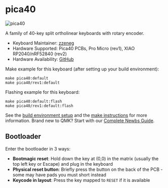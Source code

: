 # pica40

![pica40](https://raw.githubusercontent.com/zzeneg/pica40/main/images/full.jpg)

A family of 40-key split ortholinear keyboards with rotary encoder.

-   Keyboard Maintainer: [zzeneg](https://github.com/zzeneg)
-   Hardware Supported: Pica40 PCBs, Pro Micro (rev1), XIAO RP2040/nRF52840 (rev2)
-   Hardware Availability: [GitHub](https://github.com/zzeneg/pica40)

Make example for this keyboard (after setting up your build environment):

    make pica40:default
    make pica40/rev1:default

Flashing example for this keyboard:

    make pica40:default:flash
    make pica40/rev1:default:flash

See the [build environment setup](https://docs.qmk.fm/#/getting_started_build_tools) and the [make instructions](https://docs.qmk.fm/#/getting_started_make_guide) for more information. Brand new to QMK? Start with our [Complete Newbs Guide](https://docs.qmk.fm/#/newbs).

## Bootloader

Enter the bootloader in 3 ways:

-   **Bootmagic reset**: Hold down the key at (0,0) in the matrix (usually the top left key or Escape) and plug in the keyboard
-   **Physical reset button**: Briefly press the button on the back of the PCB - some may have pads you must short instead
-   **Keycode in layout**: Press the key mapped to `RESET` if it is available
